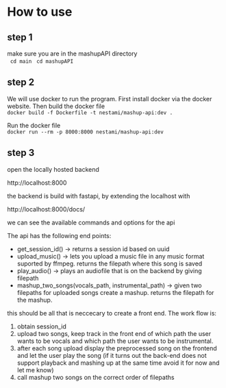 # How to use

## step 1
make sure you are in the mashupAPI directory \
`` 
cd main 
``
``
cd mashupAPI
``

## step 2
We will use docker to run the program. First install docker via the docker website.
Then build the docker file \
``
docker build -f Dockerfile -t nestami/mashup-api:dev .
``

Run the docker file \
``
docker run --rm -p 8000:8000 nestami/mashup-api:dev  
``

## step 3
open the locally hosted backend 

http://localhost:8000 

the backend is build with fastapi, by extending the localhost with 

http://localhost:8000/docs/ 

we can see the available commands and options for the api 

The api has the following end points:
- get_session_id() -> returns a session id based on uuid
- upload_music() -> lets you upload a music file in any music format suported by ffmpeg. returns the filepath where this song is saved
- play_audio() -> plays an audiofile that is on the backend by giving filepath
- mashup_two_songs(vocals_path, instrumental_path) -> given two filepaths for uploaded songs create a mashup. returns the filepath for the mashup.


this should be all that is neccecary to create a front end. The work flow is:
1. obtain session_id
2. upload two songs, keep track in the front end of which path the user wants to be vocals and which path the user wants to be instrumental.
3. after each song upload display the preprocessed song on the frontend and let the user play the song (if it turns out the back-end does not support playback and mashing up at the same time avoid it for now and let me know) 
3. call mashup two songs on the correct order of filepaths
